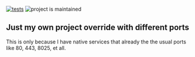 [![tests](https://github.com/drud/ddev-addon-template/actions/workflows/tests.yml/badge.svg)](https://github.com/drud/ddev-addon-template/actions/workflows/tests.yml) ![project is maintained](https://img.shields.io/maintenance/yes/2022.svg)

## Just my own project override with different ports

This is only because I have native services that already the the usual ports 
like 80, 443, 8025, et all.

